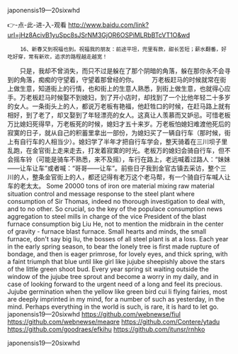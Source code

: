 
japonensis19—20sixwhd




👉-点-此-进-入-观看  http://www.baidu.com/link?url=jHz8AcivB1yuSpc8sJSrNM3GjOR6OSPiMLRbBTcVT1O&wd




		16、新春又到祝福也到。祝福我的朋友：前途平坦，兜里有款，甜长苦短；薪水翻番，好吃好穿，常有新欢，追求的路程越走越宽！
　　只是，我却不曾消失，而只不过是躲在了那个阴暗的角落，躲在那你永不会寻到的角落，痴痴的守望着，守望着那曾经的你。
　　万老板赶马的时候就常在街上做生意，知道街上的行情，也和街上的生意人熟悉，到街上做生意，也就得心应手。万老板赶马时候娶不到媳妇，到了开小店时，却找到了一个比他年轻二十多岁的女人。一条街头上的人，都说万老板有艳福，他赶牲口的时候，在赶马路上就有相好，到了老了，却又娶到了年轻漂亮的女人。这真让人羡慕而又妒忌。可惜老板万比媳妇死得早，万老板死的时候，媳妇才五十来岁。万老板怕媳妇难渡他死后的寂寞的日子，就从自己的积蓄里拿出一部份，为媳妇买了一辆自行车（那时候，街上有自行车的人相当少）。媳妇学了半年才把自行车学会，整天骑着在三川坝子里乱跑，在金官街上走来走去，打发着寂寞的时光。老板万的媳妇会骑自行车，但不会摇车铃（可能是骑车不熟悉，来不及摇），车行在路上，老远喊着过路人：“妹妹——让车让车”或者喊：“哥哥——让车”。前些日子我到金官古镇去采访，整个三川的人，整条金官街上的人，都还记得有老万这个老马帮，有一个骑自行车喊人让车的老太太。
Some 20000 tons of iron ore material mixing raw material situation control and message response to the steel plant where consumption of Sir Thomas, indeed no thorough investigation to deal with, and to no other.
So crucial, so the key of the populace consumption news aggregation to steel mills in charge of the vice President of the blast furnace consumption big Liu He, not to mention the midbrain in the center of gravity - furnace blast furnace.
Small hearts and minds, the small furnace, don't say big liu, the bosses of all steel plant is at a loss.
Each year in the early spring season, to bear the lonely tree is first made rupture of bondage, and then is eager primrose, for lovely eyes, and thick spring, with a faint triumph that blue until like girl like jujube sheepishly above the stars of the little green shoot bud.
Every year spring sit waiting outside the window of the jujube tree sprout and become a worry in my daily, and in case of looking forward to the urgent need of a long and feel its precious.
Jujube germination when the yellow like green bird cui li flying fairies, most are deeply imprinted in my mind, for a number of such as yesterday, in the mind.
Perhaps everything in the world is such, is rare, it is hard to let go.
japonensis19—20sixwhd https://github.com/webnewse/fiul
https://github.com/webnewse/meaqre
https://github.com/Contere/ytadu
https://github.com/goodraes/efkihu
https://github.com/itunsr/rnhko





japonensis19—20sixwhd
